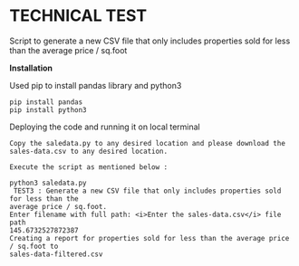 # TECHNICAL TEST

Script to generate a new CSV file that only includes properties sold for less than the average price / sq.foot


<b> Installation </b>

Used pip to install pandas library and python3

```
pip install pandas
pip install python3
```

Deploying the code and running it on local terminal

```
Copy the saledata.py to any desired location and please download the sales-data.csv to any desired location.

Execute the script as mentioned below :

python3 saledata.py
 TEST3 : Generate a new CSV file that only includes properties sold for less than the
average price / sq.foot.
Enter filename with full path: <i>Enter the sales-data.csv</i> file path
145.6732527872387
Creating a report for properties sold for less than the average price / sq.foot to
sales-data-filtered.csv
```
